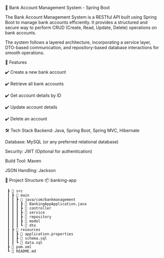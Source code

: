 🏦 Bank Account Management System - Spring Boot

The Bank Account Management System is a RESTful API built using Spring Boot to manage bank accounts efficiently. It provides a structured and secure way to perform CRUD (Create, Read, Update, Delete) operations on bank accounts.

The system follows a layered architecture, incorporating a service layer, DTO-based communication, and repository-based database interactions for smooth operations.

🚀 Features

✔️ Create a new bank account

✔️ Retrieve all bank accounts

✔️ Get account details by ID

✔️ Update account details

✔️ Delete an account

🛠️ Tech Stack
  Backend: Java, Spring Boot, Spring MVC, Hibernate

  Database: MySQL (or any preferred relational database)

  Security: JWT (Optional for authentication)

  Build Tool: Maven

  JSON Handling: Jackson

📂 Project Structure
      📦 banking-app  
    
     ┣ 📂 src  
     ┃ ┣ 📂 main  
     ┃ ┃ ┣ 📂 java/com/bankmanagement  
     ┃ ┃ ┃ ┣ 📜 BankingAppApplication.java  
     ┃ ┃ ┃ ┣ 📂 controller  
     ┃ ┃ ┃ ┣ 📂 service  
     ┃ ┃ ┃ ┣ 📂 repository  
     ┃ ┃ ┃ ┣ 📂 model  
     ┃ ┃ ┃ ┗ 📂 dto  
     ┃ ┣ 📂 resources  
     ┃ ┃ ┣ 📜 application.properties  
     ┃ ┃ ┣ 📜 schema.sql  
     ┃ ┃ ┗ 📜 data.sql  
     ┣ 📜 pom.xml  
     ┗ 📜 README.md  

